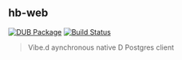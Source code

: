 hb-web
------

[![DUB Package](https://img.shields.io/dub/v/hb-web.svg)](https://code.dlang.org/packages/hb-web)
[![Build Status](https://travis-ci.org/teamhackback/hb-web.svg?branch=master)](https://travis-ci.org/teamhackback/hb-web)

> Vibe.d aynchronous native D Postgres client

